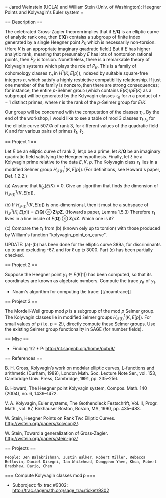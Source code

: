 = Jared Weinstein (UCLA) and William Stein (Univ. of Washington): Heegner Points and Kolyvagin's Euler system =

== Description ==

The celebrated Gross-Zagier theorem implies that if $E/\mathbf{Q}$ is
an elliptic curve of analytic rank one, then $E(\mathbf{Q})$ contains a
subgroup of finite index generated by a single Heegner point $P_K$
which is necessarily non-torsion.   (Here $K$ is an appropriate
imaginary quadratic field.)  But if $E$ has higher analytic rank,
meaning that presumably $E$ has lots of nontorsion rational points,
then $P_K$ is torsion.  Nonetheless, there is a remarkable theory of
Kolyvagin systems which plays the role of $P_K$.  This is a family of
cohomology classes $\tau_n$ in $H^1(K,E[p])$, indexed by suitable
square-free integers $n$, which satisfy a highly restrictive
compatibility relationship.   If just one member of the family is
nonzero, then there are strong consequences;  for instance, the entire
$p$-Selmer group (which contains $E(K)/pE(K)$ as a subgroup) will be
generated by the Kolyvagin classes $\tau_n$ for $n$ a product of $r-1$
distinct primes, where $r$ is the rank of the $p$-Selmer group for
$E/K$.


Our group will be concerned with the computation of the classes
$\tau_n$.   By the end of the workshop, I would like to see a table of
mod 3 classes $\tau_{\ell_1 \ell_2}$ for the elliptic curve 5077A of
rank 3, for different values of the quadratic field $K$ and for
various pairs of primes $\ell_1$, $\ell_2$.

== Project 1 ==

Let $E$ be an elliptic curve of rank 2, let $p$ be a prime, let $K/\mathbf{Q}$
be an imaginary quadratic field satisfying the Heegner hypothesis.  Finally, let $\ell$ be a 
Kolyvagin prime relative to the data $E$, $K$, $p$.  The Kolyvagin class $\tau_\ell$ lies in a modified Selmer group
$H^1_{\mathcal{F}(\ell)}(K,E[p])$.  (For definitions, see Howard's paper, Def. 1.2.2.)  

(a) Assume that $III_p(E/K)=0$.  Give an algorithm that finds the dimension of $H^1_{\mathcal{F}(\ell)}(K,E[p])$.

(b) If $H^1_{\mathcal{F}(\ell)}(K,E[p])$ is one-dimensional, then it must be a subspace of 
$H^1_{\mathcal{F}}(K,E[p])=E(\mathbf{Q})\otimes\mathbf{Z}/p\mathbf{Z}$. (Howard's paper, Lemma 1.5.3)  Therefore
$\tau_\ell$ lives in a line inside of $E(\mathbf{Q})\otimes\mathbf{Z}/p\mathbf{Z}$.  Which one is it?  

(c) Compare the $\tau_\ell$ from (b) (known only up to torsion) with those produced by William's function "kolyvagin_point_on_curve".

UPDATE:  (a)-(b) has been done for the elliptic curve 389a, for discriminants up to and excluding -67, and for $\ell$ up to $3000$.  Part (c) has been partially checked.

== Project 2 ==

Suppose the Heegner point $y_1\in E(K[1])$ has been computed, so that its coordinates are known as algebraic numbers.  Compute the trace $y_K$ of $y_1$.  

 * Noam's algorithm for computing the trace: [[/noamtrace]]
    
== Project 3 ==

The Mordell-Weil group mod $p$ is a subgroup of the mod $p$ Selmer group.  The Kolyvagin classes lie in modified Selmer groups $H^1_{\mathcal{F}(\ell)}(K,E[p])$.  For small values of $p$ (i.e. $p=2$!), directly compute these Selmer groups.  Use the existing Selmer group functionality in SAGE (for number fields).


== Misc ==


 * Finding 1/2 * P:    http://nt.sagenb.org/home/pub/9/


== References ==

B. H. Gross, Kolyvagin’s work on modular elliptic curves, L-functions
and arithmetic (Durham, 1989), London Math. Soc. Lecture Note Ser.,
vol. 153, Cambridge Univ. Press, Cambridge, 1991, pp. 235–256.

B. Howard, The Heegner point Kolyvagin system, Compos. Math. 140
(2004), no. 6, 1439–1472.

V. A. Kolyvagin, Euler systems, The Grothendieck Festschrift, Vol. II,
Progr. Math., vol. 87, Birkhauser Boston, Boston, MA, 1990, pp.
435–483.

W. Stein,  Heegner Points on Rank Two Elliptic Curves.
http://wstein.org/papers/kolyconj2/.

W. Stein, Toward a generalization of Gross-Zagier.  http://wstein.org/papers/stein-ggz/

== Projects ==

    People: Jen Balakrishnan, Justin Walker, Robert Miller, Rebecca Bellovin, Daniel Disegni, Ian Whitehead, Donggeon Yhee, Khoa, Robert Bradshaw, Dario, Chen

=== Compute Kolyvagin classes mod p ===

 * Subproject: fix trac #9302: http://trac.sagemath.org/sage_trac/ticket/9302

